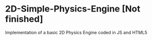 # 2D-Simple-Physics-Engine [Not finished]
Implementation of a basic 2D Physics Engine coded in JS and HTML5
